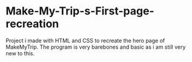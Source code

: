 # Make-My-Trip-s-First-page-recreation
Project i made with HTML and CSS to recreate the hero page of MakeMyTrip. The program is very barebones and basic as i am still very new to this. 
